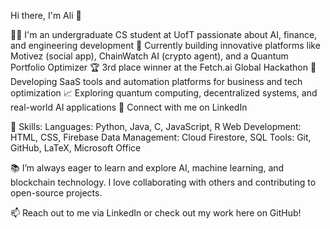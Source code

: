 Hi there, I'm Ali 👋

🧑‍🎓 I'm an undergraduate CS student at UofT passionate about AI, finance, and engineering development
🚀 Currently building innovative platforms like Motivez (social app), ChainWatch AI (crypto agent), and a Quantum Portfolio Optimizer
🏆 3rd place winner at the Fetch.ai Global Hackathon
💼 Developing SaaS tools and automation platforms for business and tech optimization
📈 Exploring quantum computing, decentralized systems, and real-world AI applications
📧 Connect with me on LinkedIn

🔧 Skills:
Languages: Python, Java, C, JavaScript, R
Web Development: HTML, CSS, Firebase
Data Management: Cloud Firestore, SQL
Tools: Git, GitHub, LaTeX, Microsoft Office

📚 I’m always eager to learn and explore AI, machine learning, and blockchain technology. I love collaborating with others and contributing to open-source projects.

📫 Reach out to me via LinkedIn or check out my work here on GitHub!
